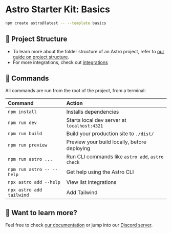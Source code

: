 # Astro Starter Kit: Basics

```sh
npm create astro@latest -- --template basics
```

## 🚀 Project Structure

- To learn more about the folder structure of an Astro project, refer to [our guide on project structure](https://docs.astro.build/en/basics/project-structure/).
- For more integrations, check out [integrations](https://astro.build/integrations)

## 🧞 Commands

All commands are run from the root of the project, from a terminal:

| Command                   | Action                                           |
| :------------------------ | :----------------------------------------------- |
| `npm install`             | Installs dependencies                            |
| `npm run dev`             | Starts local dev server at `localhost:4321`      |
| `npm run build`           | Build your production site to `./dist/`          |
| `npm run preview`         | Preview your build locally, before deploying     |
| `npm run astro ...`       | Run CLI commands like `astro add`, `astro check` |
| `npm run astro -- --help` | Get help using the Astro CLI                     |
| `npx astro add --help`    | View list integrations                           |
| `npx astro add tailwind`  | Add Tailwind                                     |

## 👀 Want to learn more?

Feel free to check [our documentation](https://docs.astro.build) or jump into our [Discord server](https://astro.build/chat).
